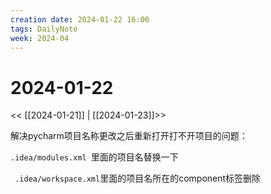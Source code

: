 ```yaml
---
creation date: 2024-01-22 16:00
tags: DailyNote
week: 2024-04
---
```


# 2024-01-22

<< [[2024-01-21]] | [[2024-01-23]]>>



解决pycharm项目名称更改之后重新打开打不开项目的问题：

`.idea/modules.xml `里面的项目名替换一下  
  
` .idea/workspace.xml`里面的项目名所在的component标签删除
